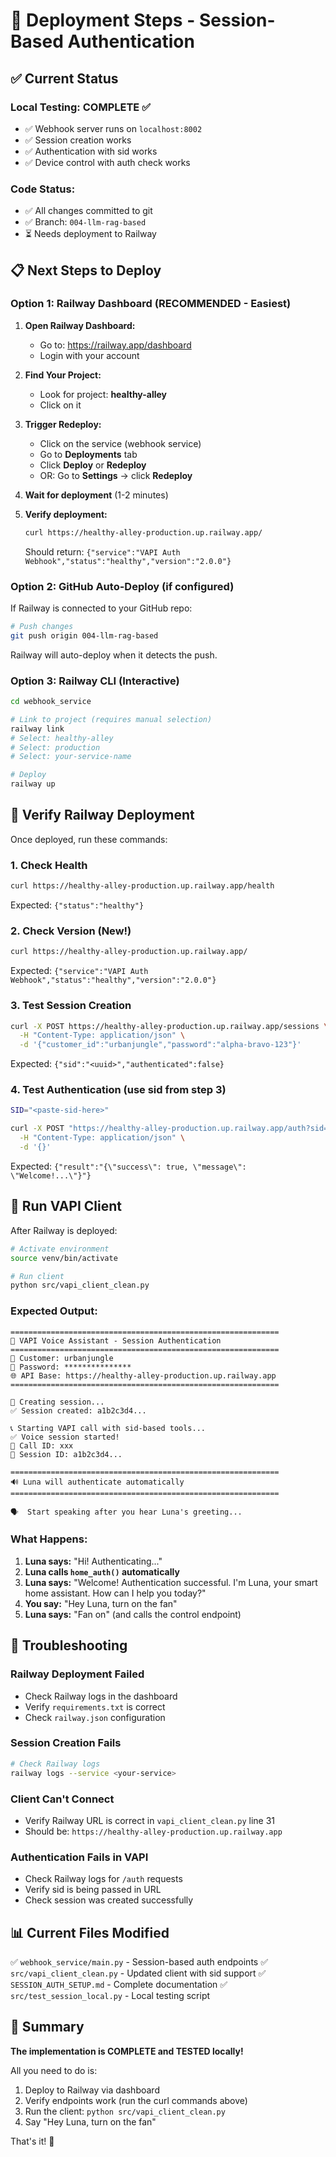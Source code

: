 # 🚀 Deployment Steps - Session-Based Authentication

## ✅ Current Status

### Local Testing: COMPLETE ✅
- ✅ Webhook server runs on `localhost:8002`
- ✅ Session creation works
- ✅ Authentication with sid works
- ✅ Device control with auth check works

### Code Status:
- ✅ All changes committed to git
- ✅ Branch: `004-llm-rag-based`
- ⏳ Needs deployment to Railway

## 📋 Next Steps to Deploy

### Option 1: Railway Dashboard (RECOMMENDED - Easiest)

1. **Open Railway Dashboard:**
   - Go to: https://railway.app/dashboard
   - Login with your account

2. **Find Your Project:**
   - Look for project: **healthy-alley**
   - Click on it

3. **Trigger Redeploy:**
   - Click on the service (webhook service)
   - Go to **Deployments** tab
   - Click **Deploy** or **Redeploy**
   - OR: Go to **Settings** → click **Redeploy**

4. **Wait for deployment** (1-2 minutes)

5. **Verify deployment:**
   ```bash
   curl https://healthy-alley-production.up.railway.app/
   ```
   Should return: `{"service":"VAPI Auth Webhook","status":"healthy","version":"2.0.0"}`

### Option 2: GitHub Auto-Deploy (if configured)

If Railway is connected to your GitHub repo:

```bash
# Push changes
git push origin 004-llm-rag-based
```

Railway will auto-deploy when it detects the push.

### Option 3: Railway CLI (Interactive)

```bash
cd webhook_service

# Link to project (requires manual selection)
railway link
# Select: healthy-alley
# Select: production
# Select: your-service-name

# Deploy
railway up
```

## 🧪 Verify Railway Deployment

Once deployed, run these commands:

### 1. Check Health
```bash
curl https://healthy-alley-production.up.railway.app/health
```
Expected: `{"status":"healthy"}`

### 2. Check Version (New!)
```bash
curl https://healthy-alley-production.up.railway.app/
```
Expected: `{"service":"VAPI Auth Webhook","status":"healthy","version":"2.0.0"}`

### 3. Test Session Creation
```bash
curl -X POST https://healthy-alley-production.up.railway.app/sessions \
  -H "Content-Type: application/json" \
  -d '{"customer_id":"urbanjungle","password":"alpha-bravo-123"}'
```
Expected: `{"sid":"<uuid>","authenticated":false}`

### 4. Test Authentication (use sid from step 3)
```bash
SID="<paste-sid-here>"

curl -X POST "https://healthy-alley-production.up.railway.app/auth?sid=$SID" \
  -H "Content-Type: application/json" \
  -d '{}'
```
Expected: `{"result":"{\"success\": true, \"message\": \"Welcome!...\"}"}`

## 🎤 Run VAPI Client

After Railway is deployed:

```bash
# Activate environment
source venv/bin/activate

# Run client
python src/vapi_client_clean.py
```

### Expected Output:

```
============================================================
🎤 VAPI Voice Assistant - Session Authentication
============================================================
👤 Customer: urbanjungle
🔐 Password: ***************
🌐 API Base: https://healthy-alley-production.up.railway.app
============================================================

🔑 Creating session...
✅ Session created: a1b2c3d4...

📞 Starting VAPI call with sid-based tools...
✅ Voice session started!
📱 Call ID: xxx
🔑 Session ID: a1b2c3d4...

============================================================
🔊 Luna will authenticate automatically
============================================================

🗣️  Start speaking after you hear Luna's greeting...
```

### What Happens:

1. **Luna says:** "Hi! Authenticating..."
2. **Luna calls `home_auth()` automatically**
3. **Luna says:** "Welcome! Authentication successful. I'm Luna, your smart home assistant. How can I help you today?"
4. **You say:** "Hey Luna, turn on the fan"
5. **Luna says:** "Fan on" (and calls the control endpoint)

## 🐛 Troubleshooting

### Railway Deployment Failed
- Check Railway logs in the dashboard
- Verify `requirements.txt` is correct
- Check `railway.json` configuration

### Session Creation Fails
```bash
# Check Railway logs
railway logs --service <your-service>
```

### Client Can't Connect
- Verify Railway URL is correct in `vapi_client_clean.py` line 31
- Should be: `https://healthy-alley-production.up.railway.app`

### Authentication Fails in VAPI
- Check Railway logs for `/auth` requests
- Verify sid is being passed in URL
- Check session was created successfully

## 📊 Current Files Modified

✅ `webhook_service/main.py` - Session-based auth endpoints
✅ `src/vapi_client_clean.py` - Updated client with sid support
✅ `SESSION_AUTH_SETUP.md` - Complete documentation
✅ `src/test_session_local.py` - Local testing script

## 🎯 Summary

**The implementation is COMPLETE and TESTED locally!**

All you need to do is:
1. Deploy to Railway via dashboard
2. Verify endpoints work (run the curl commands above)
3. Run the client: `python src/vapi_client_clean.py`
4. Say "Hey Luna, turn on the fan"

That's it! 🎉
